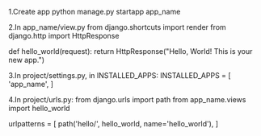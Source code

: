 1.Create app
    python manage.py startapp app_name

2.In app_name/view.py
from django.shortcuts import render
from django.http import HttpResponse

def hello_world(request):
    return HttpResponse("Hello, World! This is your new app.")

3.In project/settings.py, in INSTALLED_APPS:
INSTALLED_APPS = [
    'app_name',
]

4.In project/urls.py:
from django.urls import path
from app_name.views import hello_world

urlpatterns = [
    path('hello/', hello_world, name='hello_world'),
]
